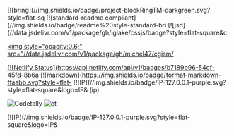 

[![bring](//img.shields.io/badge/project-blockRingTM-darkgreen.svg?style=flat-sq
[![standard-readme compliant](//img.shields.io/badge/readme%20style-standard-bri
[![jsd](//data.jsdelivr.com/v1/package/gh/iglake/cssjs/badge?style=flat-square&c

<a href="//www.jsdelivr.com/package/gh/miche47/cgism"><img style="opacity:0.6;" src="//data.jsdelivr.com/v1/package/gh/michel47/cgism/

[![Netlify Status](https://api.netlify.com/api/v1/badges/b7189b96-54cf-45fd-8b6a
[![markdown](https://img.shields.io/badge/format-markdown-ffaabb.svg?style=flat-
[![IP](//img.shields.io/badge/IP-127.0.0.1-purple.svg?style=flat-square&logo=IP&
(<span class="ip">ip</span>)

![Codetally](https://img.shields.io/codetally/michel47/bin)
![ct](https://www.codetally.com/shield/username/reponame?1501195872560)



[![IP](//img.shields.io/badge/IP-127.0.0.1-purple.svg?style=flat-square&logo=IP&
